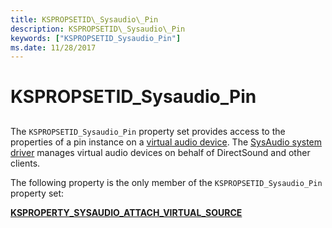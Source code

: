 ```yaml
---
title: KSPROPSETID\_Sysaudio\_Pin
description: KSPROPSETID\_Sysaudio\_Pin
keywords: ["KSPROPSETID_Sysaudio_Pin"]
ms.date: 11/28/2017
---
```


# KSPROPSETID\_Sysaudio\_Pin


## <span id="ddk_kspropsetid_sysaudio_pin_ks"></span><span id="DDK_KSPROPSETID_SYSAUDIO_PIN_KS"></span>


The `KSPROPSETID_Sysaudio_Pin` property set provides access to the properties of a pin instance on a [virtual audio device](./virtual-audio-devices.md). The [SysAudio system driver](./kernel-mode-wdm-audio-components.md#sysaudio-system-driver) manages virtual audio devices on behalf of DirectSound and other clients.

The following property is the only member of the `KSPROPSETID_Sysaudio_Pin` property set:

[**KSPROPERTY\_SYSAUDIO\_ATTACH\_VIRTUAL\_SOURCE**](ksproperty-sysaudio-attach-virtual-source.md)

 

